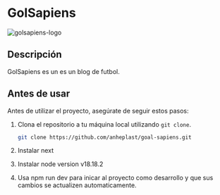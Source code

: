 # GolSapiens

![golsapiens-logo](https://github.com/anheplast/goal-sapiens/assets/50648505/1bc7f7ed-d85a-4b7c-9767-f48e76930301)

## Descripción

GolSapiens es un es un blog de futbol.


## Antes de usar

Antes de utilizar el proyecto, asegúrate de seguir estos pasos:

1. Clona el repositorio a tu máquina local utilizando `git clone`.

   ```bash
   git clone https://github.com/anheplast/goal-sapiens.git

2. Instalar next
3. Instalar node version v18.18.2
4. Usa npm run dev para inicar al proyecto como desarrollo y que sus cambios se actualizen automaticamente.
